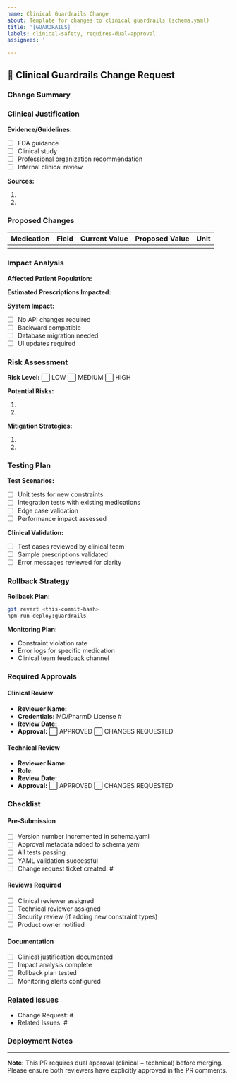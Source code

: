 ```yaml
---
name: Clinical Guardrails Change
about: Template for changes to clinical guardrails (schema.yaml)
title: '[GUARDRAILS] '
labels: clinical-safety, requires-dual-approval
assignees: ''

---
```


## 🏥 Clinical Guardrails Change Request

### Change Summary
<!-- Provide a brief summary of the guardrails change -->

### Clinical Justification
<!-- Explain the clinical reasoning for this change -->

**Evidence/Guidelines:**
- [ ] FDA guidance
- [ ] Clinical study
- [ ] Professional organization recommendation
- [ ] Internal clinical review

**Sources:**
<!-- List specific sources, studies, or guidelines -->
1. 
2. 

### Proposed Changes
<!-- List specific changes to schema.yaml -->

| Medication | Field | Current Value | Proposed Value | Unit |
|------------|-------|---------------|----------------|------|
|            |       |               |                |      |

### Impact Analysis

**Affected Patient Population:**
<!-- Describe which patients will be affected and how -->

**Estimated Prescriptions Impacted:**
<!-- Provide approximate numbers or percentages -->

**System Impact:**
- [ ] No API changes required
- [ ] Backward compatible
- [ ] Database migration needed
- [ ] UI updates required

### Risk Assessment

**Risk Level:** ⬜ LOW ⬜ MEDIUM ⬜ HIGH

**Potential Risks:**
<!-- List any potential patient safety risks -->
1. 
2. 

**Mitigation Strategies:**
<!-- How will risks be addressed? -->
1. 
2. 

### Testing Plan

**Test Scenarios:**
- [ ] Unit tests for new constraints
- [ ] Integration tests with existing medications
- [ ] Edge case validation
- [ ] Performance impact assessed

**Clinical Validation:**
- [ ] Test cases reviewed by clinical team
- [ ] Sample prescriptions validated
- [ ] Error messages reviewed for clarity

### Rollback Strategy

**Rollback Plan:**
<!-- How to revert if issues arise -->
```bash
git revert <this-commit-hash>
npm run deploy:guardrails
```

**Monitoring Plan:**
<!-- What to monitor after deployment -->
- Constraint violation rate
- Error logs for specific medication
- Clinical team feedback channel

### Required Approvals

#### Clinical Review
- **Reviewer Name:** 
- **Credentials:** MD/PharmD License #
- **Review Date:** 
- **Approval:** ⬜ APPROVED ⬜ CHANGES REQUESTED

#### Technical Review
- **Reviewer Name:** 
- **Role:** 
- **Review Date:** 
- **Approval:** ⬜ APPROVED ⬜ CHANGES REQUESTED

### Checklist

#### Pre-Submission
- [ ] Version number incremented in schema.yaml
- [ ] Approval metadata added to schema.yaml
- [ ] All tests passing
- [ ] YAML validation successful
- [ ] Change request ticket created: #

#### Reviews Required
- [ ] Clinical reviewer assigned
- [ ] Technical reviewer assigned
- [ ] Security review (if adding new constraint types)
- [ ] Product owner notified

#### Documentation
- [ ] Clinical justification documented
- [ ] Impact analysis complete
- [ ] Rollback plan tested
- [ ] Monitoring alerts configured

### Related Issues
<!-- Link to change request ticket and any related issues -->
- Change Request: #
- Related Issues: #

### Deployment Notes
<!-- Any special considerations for deployment -->

---

**Note:** This PR requires dual approval (clinical + technical) before merging. Please ensure both reviewers have explicitly approved in the PR comments.